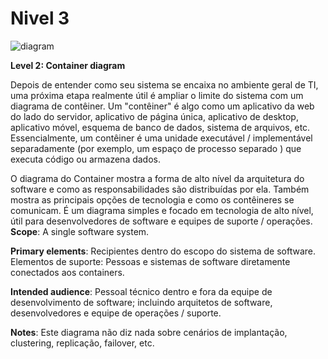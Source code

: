 # Nivel 3

![diagram](https://www.plantuml.com/plantuml/svg/0/hLRDRjiu4BuRy3kmljG5rXNY99SzrP7Sra3yWzZTO4y6BJ4sjnIfYfGTxw9FiuTzaBxOpb3_SYqdG8q08JdVDpFyE1pgWpOqDaaekfrkvotyUNENJ7mbDHdzdSGCLdR6HFftnzboiqisxtqLEf6W4aa3RGB1Duw53XQu-cLwZwxUSEcB960aPyVqy3xra6WMGm33fB7EQ11pAlSYYHB7lIcyE88QfWqihJqM2NKCaH3PLDy4x8bBHhpn7nDtFbk-88f98WXqNQREmJfu0iH0Hp67K4v8jM6n4x0zsdGPvkDyjXezZfVpwVYNHh9hzC2q2jdWjY9QlY-7ocqYQ9nl-yJ-5ztJiyReQ7PAdZM7IcvLi3blrz_46lQsPoVnAu8uk7tT15nMgRs4d9W9HZLpXeCh9-1G1jRkgZ0iTbIUZxKjOF7NnottbCIY3EH09b5YM4h_c4ZVy1EfwmoF6he1rphVYWwLzZQluJmmICcb_ewzXhNy9lALLje4H8ebC_EdrOxBRSQUgDNdf3tBHvR9w7gpbm5XC8gYzcm2E35kZYbX1FhkcSTZvXiL7--6RYjvgZPSP8SpKuO_SP_Y0S5ET54zzwC_vrzMwyV9wlFwVlnfFFFwxxgT1LIpadrVS8ZFVYCzDntrO9Wj4g6sD514Ka8Z0Qvzgj1iRq8FV2oFSBt3VdIWiBfu7A6HFQEwLE0ukzK8xNRExAzFxNe0y562rGjnVlpturyR2Un8Vc1YVP-6AT4aTJl6quHsezdwJYKoeF6n3zCz90wWRDHxH_xfTWWXbLFfquXZqCM4F43_nN2HKeB0hGRBMvswppbbIVPZ7A9WE4EQjI4Sm6cgrdME8uMdLAyoJpWi2XghA-ij7PC1sQ2TnKTYx_EpmUo9TL3BFsSFA-nUkgCi6LAxWGNX6a0p1TS5qPdrhaxnPWNw1a7Up7f66y591iRTUjL4gY6C7rLnzrMFLPpjPHdo-ncbc1-YI6Dt2lgCvHQxeGlgn71WKnKaWhNhLXCEd0tRdJLaREW8_ElB_1nUE44H7hBWcOjCecgKj0yX38M7MIayJ0ZOO5lmAvsMBc_IQYEjKaPqI_4JmrRT8f-ylEmAFchu2RvT3lH8YiMV5M2bCPTit7w-YYG0aQLzXEl5LGrN8vCB9GENq__AfOl_L6BmH70uu98u91t2yYkkMztVrHc7bmHek1c-K8RJw3znT4aIcJqHqCUlR0yefcTaE5MXuc9OSL5qxChMi-ZZPrDbuT6j3bm82vzIBaX8uw_Cm5FSpiJgzhYEQAoYsBANqsLDv-OJM6NVOdzFzAwyJbLqUgzILzz9zhFJRiUgcPr2_bgcJrxHkR9IjG-KVLLgbkmzgFRh1ZErdnPO0tQAg5t6Y-Z6uJNmQHjfnzX4i_vPc79ZdTeuyuQZizYRLs1lwrbyO3A0Rvx_0G00)

**Level 2: Container diagram**

Depois de entender como seu sistema se encaixa no ambiente geral de TI, uma próxima etapa realmente útil é ampliar o limite do sistema com um diagrama de contêiner. Um "contêiner" é algo como um aplicativo da web do lado do servidor, aplicativo de página única, aplicativo de desktop, aplicativo móvel, esquema de banco de dados, sistema de arquivos, etc. Essencialmente, um contêiner é uma unidade executável / implementável separadamente (por exemplo, um espaço de processo separado ) que executa código ou armazena dados.

O diagrama do Container mostra a forma de alto nível da arquitetura do software e como as responsabilidades são distribuídas por ela. Também mostra as principais opções de tecnologia e como os contêineres se comunicam. É um diagrama simples e focado em tecnologia de alto nível, útil para desenvolvedores de software e equipes de suporte / operações.
**Scope**: A single software system.

**Primary elements**: Recipientes dentro do escopo do sistema de software.
Elementos de suporte: Pessoas e sistemas de software diretamente conectados aos containers.

**Intended audience**: Pessoal técnico dentro e fora da equipe de desenvolvimento de software; incluindo arquitetos de software, desenvolvedores e equipe de operações / suporte.

**Notes**: Este diagrama não diz nada sobre cenários de implantação, clustering, replicação, failover, etc.